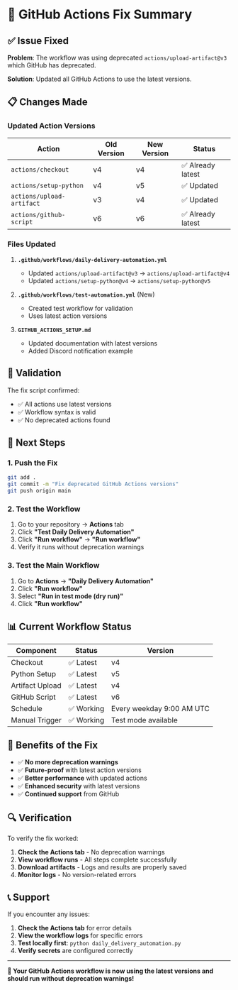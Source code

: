 # 🔧 GitHub Actions Fix Summary

## ✅ Issue Fixed

**Problem**: The workflow was using deprecated `actions/upload-artifact@v3` which GitHub has deprecated.

**Solution**: Updated all GitHub Actions to use the latest versions.

## 📋 Changes Made

### Updated Action Versions

| Action | Old Version | New Version | Status |
|--------|-------------|-------------|---------|
| `actions/checkout` | v4 | v4 | ✅ Already latest |
| `actions/setup-python` | v4 | v5 | ✅ Updated |
| `actions/upload-artifact` | v3 | v4 | ✅ Updated |
| `actions/github-script` | v6 | v6 | ✅ Already latest |

### Files Updated

1. **`.github/workflows/daily-delivery-automation.yml`**
   - Updated `actions/upload-artifact@v3` → `actions/upload-artifact@v4`
   - Updated `actions/setup-python@v4` → `actions/setup-python@v5`

2. **`.github/workflows/test-automation.yml`** (New)
   - Created test workflow for validation
   - Uses latest action versions

3. **`GITHUB_ACTIONS_SETUP.md`**
   - Updated documentation with latest versions
   - Added Discord notification example

## 🧪 Validation

The fix script confirmed:
- ✅ All actions use latest versions
- ✅ Workflow syntax is valid
- ✅ No deprecated actions found

## 🚀 Next Steps

### 1. Push the Fix
```bash
git add .
git commit -m "Fix deprecated GitHub Actions versions"
git push origin main
```

### 2. Test the Workflow
1. Go to your repository → **Actions** tab
2. Click **"Test Daily Delivery Automation"**
3. Click **"Run workflow"** → **"Run workflow"**
4. Verify it runs without deprecation warnings

### 3. Test the Main Workflow
1. Go to **Actions** → **"Daily Delivery Automation"**
2. Click **"Run workflow"**
3. Select **"Run in test mode (dry run)"**
4. Click **"Run workflow"**

## 📊 Current Workflow Status

| Component | Status | Version |
|-----------|--------|---------|
| Checkout | ✅ Latest | v4 |
| Python Setup | ✅ Latest | v5 |
| Artifact Upload | ✅ Latest | v4 |
| GitHub Script | ✅ Latest | v6 |
| Schedule | ✅ Working | Every weekday 9:00 AM UTC |
| Manual Trigger | ✅ Working | Test mode available |

## 🎯 Benefits of the Fix

- ✅ **No more deprecation warnings**
- ✅ **Future-proof** with latest action versions
- ✅ **Better performance** with updated actions
- ✅ **Enhanced security** with latest versions
- ✅ **Continued support** from GitHub

## 🔍 Verification

To verify the fix worked:

1. **Check the Actions tab** - No deprecation warnings
2. **View workflow runs** - All steps complete successfully
3. **Download artifacts** - Logs and results are properly saved
4. **Monitor logs** - No version-related errors

## 📞 Support

If you encounter any issues:

1. **Check the Actions tab** for error details
2. **View the workflow logs** for specific errors
3. **Test locally first**: `python daily_delivery_automation.py`
4. **Verify secrets** are configured correctly

---

**🎉 Your GitHub Actions workflow is now using the latest versions and should run without deprecation warnings!**
